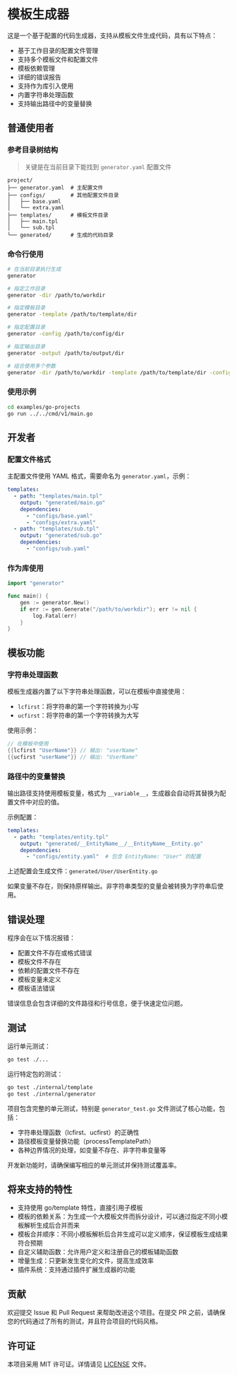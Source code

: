 # 模板生成器

这是一个基于配置的代码生成器，支持从模板文件生成代码，具有以下特点：

- 基于工作目录的配置文件管理
- 支持多个模板文件和配置文件
- 模板依赖管理
- 详细的错误报告
- 支持作为库引入使用
- 内置字符串处理函数
- 支持输出路径中的变量替换

## 普通使用者

### 参考目录树结构

> 关键是在当前目录下能找到 `generator.yaml` 配置文件

```
project/
├── generator.yaml  # 主配置文件
├── configs/        # 其他配置文件目录
│   ├── base.yaml
│   └── extra.yaml
├── templates/      # 模板文件目录
│   ├── main.tpl
│   └── sub.tpl
└── generated/      # 生成的代码目录
```
### 命令行使用

```bash
# 在当前目录执行生成
generator

# 指定工作目录
generator -dir /path/to/workdir

# 指定模板目录
generator -template /path/to/template/dir

# 指定配置目录
generator -config /path/to/config/dir

# 指定输出目录
generator -output /path/to/output/dir

# 组合使用多个参数
generator -dir /path/to/workdir -template /path/to/template/dir -config /path/to/config/dir -output /path/to/output/dir
```

### 使用示例

```bash
cd examples/go-projects
go run ../../cmd/v1/main.go
```

## 开发者

### 配置文件格式

主配置文件使用 YAML 格式，需要命名为 `generator.yaml`，示例：

```yaml
templates:
  - path: "templates/main.tpl"
    output: "generated/main.go"
    dependencies:
      - "configs/base.yaml"
      - "configs/extra.yaml"
  - path: "templates/sub.tpl"
    output: "generated/sub.go"
    dependencies:
      - "configs/sub.yaml"
```

### 作为库使用

```go
import "generator"

func main() {
    gen := generator.New()
    if err := gen.Generate("/path/to/workdir"); err != nil {
        log.Fatal(err)
    }
}
```

## 模板功能

### 字符串处理函数

模板生成器内置了以下字符串处理函数，可以在模板中直接使用：

- `lcfirst`：将字符串的第一个字符转换为小写
- `ucfirst`：将字符串的第一个字符转换为大写

使用示例：

```go
// 在模板中使用
{{lcfirst "UserName"}} // 输出: "userName"
{{ucfirst "userName"}} // 输出: "UserName"
```

### 路径中的变量替换

输出路径支持使用模板变量，格式为 `__variable__`，生成器会自动将其替换为配置文件中对应的值。

示例配置：

```yaml
templates:
  - path: "templates/entity.tpl"
    output: "generated/__EntityName__/__EntityName__Entity.go"
    dependencies:
      - "configs/entity.yaml"  # 包含 EntityName: "User" 的配置
```

上述配置会生成文件：`generated/User/UserEntity.go`

如果变量不存在，则保持原样输出。非字符串类型的变量会被转换为字符串后使用。

## 错误处理

程序会在以下情况报错：

- 配置文件不存在或格式错误
- 模板文件不存在
- 依赖的配置文件不存在
- 模板变量未定义
- 模板语法错误

错误信息会包含详细的文件路径和行号信息，便于快速定位问题。

## 测试

运行单元测试：

```bash
go test ./...
```

运行特定包的测试：

```bash
go test ./internal/template
go test ./internal/generator
```

项目包含完整的单元测试，特别是 `generator_test.go` 文件测试了核心功能，包括：
- 字符串处理函数（lcfirst、ucfirst）的正确性
- 路径模板变量替换功能（processTemplatePath）
- 各种边界情况的处理，如变量不存在、非字符串变量等

开发新功能时，请确保编写相应的单元测试并保持测试覆盖率。

## 将来支持的特性

- 支持使用 go/template 特性，直接引用子模板
- 模板的依赖关系：为生成一个大模板文件而拆分设计，可以通过指定不同小模板解析生成后合并而来
- 模板合并顺序：不同小模板解析后合并生成可以定义顺序，保证模板生成结果符合预期
- 自定义辅助函数：允许用户定义和注册自己的模板辅助函数
- 增量生成：只更新发生变化的文件，提高生成效率
- 插件系统：支持通过插件扩展生成器的功能

## 贡献

欢迎提交 Issue 和 Pull Request 来帮助改进这个项目。在提交 PR 之前，请确保您的代码通过了所有的测试，并且符合项目的代码风格。

## 许可证

本项目采用 MIT 许可证。详情请见 [LICENSE](LICENSE) 文件。
